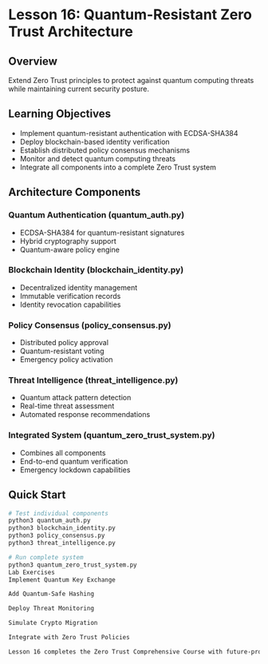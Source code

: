 # Lesson 16: Quantum-Resistant Zero Trust Architecture

## Overview
Extend Zero Trust principles to protect against quantum computing threats while maintaining current security posture.

## Learning Objectives
- Implement quantum-resistant authentication with ECDSA-SHA384
- Deploy blockchain-based identity verification
- Establish distributed policy consensus mechanisms  
- Monitor and detect quantum computing threats
- Integrate all components into a complete Zero Trust system

## Architecture Components

### Quantum Authentication (quantum_auth.py)
- ECDSA-SHA384 for quantum-resistant signatures
- Hybrid cryptography support
- Quantum-aware policy engine

### Blockchain Identity (blockchain_identity.py) 
- Decentralized identity management
- Immutable verification records
- Identity revocation capabilities

### Policy Consensus (policy_consensus.py)
- Distributed policy approval
- Quantum-resistant voting
- Emergency policy activation

### Threat Intelligence (threat_intelligence.py)
- Quantum attack pattern detection
- Real-time threat assessment
- Automated response recommendations

### Integrated System (quantum_zero_trust_system.py)
- Combines all components
- End-to-end quantum verification
- Emergency lockdown capabilities

## Quick Start

```bash
# Test individual components
python3 quantum_auth.py
python3 blockchain_identity.py
python3 policy_consensus.py
python3 threat_intelligence.py

# Run complete system
python3 quantum_zero_trust_system.py
Lab Exercises
Implement Quantum Key Exchange

Add Quantum-Safe Hashing

Deploy Threat Monitoring

Simulate Crypto Migration

Integrate with Zero Trust Policies

Lesson 16 completes the Zero Trust Comprehensive Course with future-proof quantum resistance!
